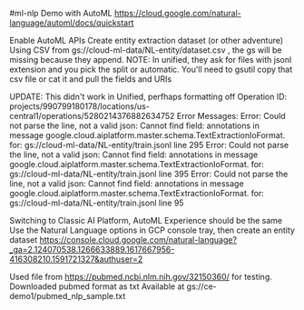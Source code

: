 #ml-nlp Demo with AutoML
https://cloud.google.com/natural-language/automl/docs/quickstart

Enable AutoML APIs
Create entity extraction dataset (or other adventure)
Using CSV from gs://cloud-ml-data/NL-entity/dataset.csv , the gs will be missing because they append. NOTE:
In unified, they ask for files with jsonl extension and you pick the split or automatic.
You'll need to gsutil copy that csv file or cat it and pull the fields and URIs

UPDATE: This didn't work in Unified, perfhaps formatting off
Operation ID:
projects/990799180178/locations/us-central1/operations/5280214376882634752
Error Messages:
Error: Could not parse the line, not a valid json: Cannot find field: annotations in message google.cloud.aiplatform.master.schema.TextExtractionIoFormat. for: gs://cloud-ml-data/NL-entity/train.jsonl line 295
Error: Could not parse the line, not a valid json: Cannot find field: annotations in message google.cloud.aiplatform.master.schema.TextExtractionIoFormat. for: gs://cloud-ml-data/NL-entity/train.jsonl line 395
Error: Could not parse the line, not a valid json: Cannot find field: annotations in message google.cloud.aiplatform.master.schema.TextExtractionIoFormat. for: gs://cloud-ml-data/NL-entity/train.jsonl line 95

Switching to Classic AI Platform, AutoML Experience should be the same
Use the Natural Language options in GCP console tray, then create an entity dataset
https://console.cloud.google.com/natural-language?_ga=2.124070538.1266633889.1617667956-416308210.1591721327&authuser=2

Used file from https://pubmed.ncbi.nlm.nih.gov/32150360/ for testing. Downloaded pubmed format as txt
Available at gs://ce-demo1/pubmed_nlp_sample.txt

